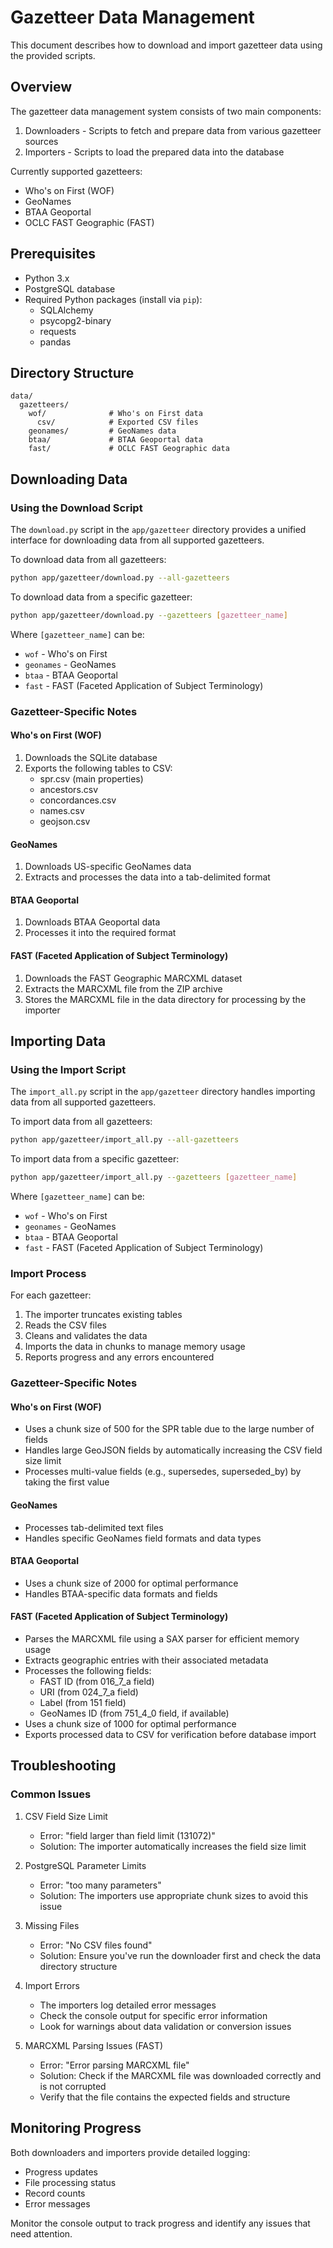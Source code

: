# Gazetteer Data Management

This document describes how to download and import gazetteer data using the provided scripts.

## Overview

The gazetteer data management system consists of two main components:
1. Downloaders - Scripts to fetch and prepare data from various gazetteer sources
2. Importers - Scripts to load the prepared data into the database

Currently supported gazetteers:
- Who's on First (WOF)
- GeoNames
- BTAA Geoportal
- OCLC FAST Geographic (FAST)

## Prerequisites

- Python 3.x
- PostgreSQL database
- Required Python packages (install via `pip`):
  - SQLAlchemy
  - psycopg2-binary
  - requests
  - pandas

## Directory Structure

```
data/
  gazetteers/
    wof/              # Who's on First data
      csv/            # Exported CSV files
    geonames/         # GeoNames data
    btaa/             # BTAA Geoportal data
    fast/             # OCLC FAST Geographic data
```

## Downloading Data

### Using the Download Script

The `download.py` script in the `app/gazetteer` directory provides a unified interface for downloading data from all supported gazetteers.

To download data from all gazetteers:
```bash
python app/gazetteer/download.py --all-gazetteers
```

To download data from a specific gazetteer:
```bash
python app/gazetteer/download.py --gazetteers [gazetteer_name]
```

Where `[gazetteer_name]` can be:
- `wof` - Who's on First
- `geonames` - GeoNames
- `btaa` - BTAA Geoportal
- `fast` - FAST (Faceted Application of Subject Terminology)

### Gazetteer-Specific Notes

#### Who's on First (WOF)
1. Downloads the SQLite database
2. Exports the following tables to CSV:
   - spr.csv (main properties)
   - ancestors.csv
   - concordances.csv
   - names.csv
   - geojson.csv

#### GeoNames
1. Downloads US-specific GeoNames data
2. Extracts and processes the data into a tab-delimited format

#### BTAA Geoportal
1. Downloads BTAA Geoportal data
2. Processes it into the required format

#### FAST (Faceted Application of Subject Terminology)
1. Downloads the FAST Geographic MARCXML dataset
2. Extracts the MARCXML file from the ZIP archive
3. Stores the MARCXML file in the data directory for processing by the importer

## Importing Data

### Using the Import Script

The `import_all.py` script in the `app/gazetteer` directory handles importing data from all supported gazetteers.

To import data from all gazetteers:
```bash
python app/gazetteer/import_all.py --all-gazetteers
```

To import data from a specific gazetteer:
```bash
python app/gazetteer/import_all.py --gazetteers [gazetteer_name]
```

Where `[gazetteer_name]` can be:
- `wof` - Who's on First
- `geonames` - GeoNames
- `btaa` - BTAA Geoportal
- `fast` - FAST (Faceted Application of Subject Terminology)

### Import Process

For each gazetteer:
1. The importer truncates existing tables
2. Reads the CSV files
3. Cleans and validates the data
4. Imports the data in chunks to manage memory usage
5. Reports progress and any errors encountered

### Gazetteer-Specific Notes

#### Who's on First (WOF)
- Uses a chunk size of 500 for the SPR table due to the large number of fields
- Handles large GeoJSON fields by automatically increasing the CSV field size limit
- Processes multi-value fields (e.g., supersedes, superseded_by) by taking the first value

#### GeoNames
- Processes tab-delimited text files
- Handles specific GeoNames field formats and data types

#### BTAA Geoportal
- Uses a chunk size of 2000 for optimal performance
- Handles BTAA-specific data formats and fields

#### FAST (Faceted Application of Subject Terminology)
- Parses the MARCXML file using a SAX parser for efficient memory usage
- Extracts geographic entries with their associated metadata
- Processes the following fields:
  - FAST ID (from 016_7_a field)
  - URI (from 024_7_a field)
  - Label (from 151 field)
  - GeoNames ID (from 751_4_0 field, if available)
- Uses a chunk size of 1000 for optimal performance
- Exports processed data to CSV for verification before database import

## Troubleshooting

### Common Issues

1. CSV Field Size Limit
   - Error: "field larger than field limit (131072)"
   - Solution: The importer automatically increases the field size limit

2. PostgreSQL Parameter Limits
   - Error: "too many parameters"
   - Solution: The importers use appropriate chunk sizes to avoid this issue

3. Missing Files
   - Error: "No CSV files found"
   - Solution: Ensure you've run the downloader first and check the data directory structure

4. Import Errors
   - The importers log detailed error messages
   - Check the console output for specific error information
   - Look for warnings about data validation or conversion issues

5. MARCXML Parsing Issues (FAST)
   - Error: "Error parsing MARCXML file"
   - Solution: Check if the MARCXML file was downloaded correctly and is not corrupted
   - Verify that the file contains the expected fields and structure

## Monitoring Progress

Both downloaders and importers provide detailed logging:
- Progress updates
- File processing status
- Record counts
- Error messages

Monitor the console output to track progress and identify any issues that need attention. 